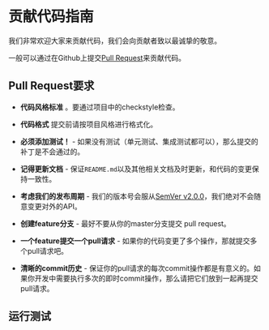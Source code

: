 # 贡献代码指南

我们非常欢迎大家来贡献代码，我们会向贡献者致以最诚挚的敬意。

一般可以通过在Github上提交[Pull Request](https://github.com/qiniu/nim-sdk)来贡献代码。

## Pull Request要求

- **代码风格标准** 。要通过项目中的checkstyle检查。

- **代码格式** 提交前请按项目风格进行格式化。

- **必须添加测试！** - 如果没有测试（单元测试、集成测试都可以），那么提交的补丁是不会通过的。

- **记得更新文档** - 保证`README.md`以及其他相关文档及时更新，和代码的变更保持一致性。

- **考虑我们的发布周期** - 我们的版本号会服从[SemVer v2.0.0](http://semver.org/)，我们绝对不会随意变更对外的API。

- **创建feature分支** - 最好不要从你的master分支提交 pull request。

- **一个feature提交一个pull请求** - 如果你的代码变更了多个操作，那就提交多个pull请求吧。

- **清晰的commit历史** - 保证你的pull请求的每次commit操作都是有意义的。如果你开发中需要执行多次的即时commit操作，那么请把它们放到一起再提交pull请求。

## 运行测试

``` bash

```
